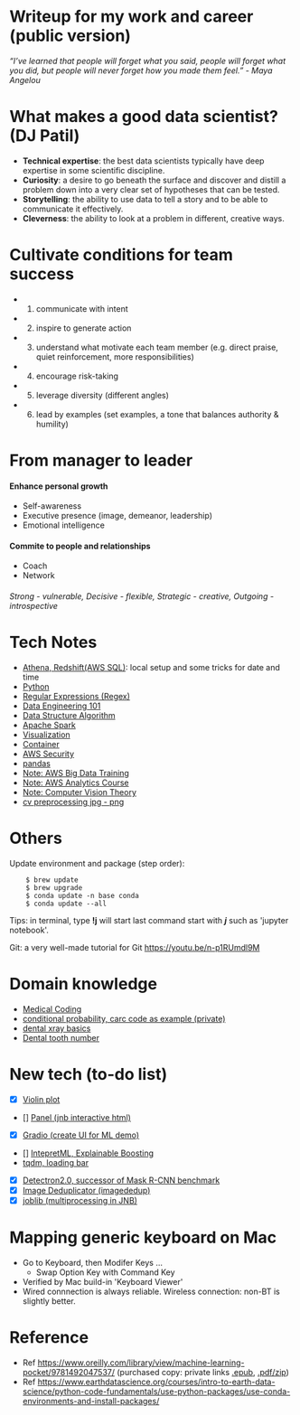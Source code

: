 # Writeup for my work and career (public version)

*“I’ve learned that people will forget what you said, people will forget what you did, but people will never forget how you made them feel.” - Maya Angelou*

# What makes a good data scientist? (DJ Patil)
- **Technical expertise**: the best data scientists typically have deep expertise in some scientific discipline.
- **Curiosity**: a desire to go beneath the surface and discover and distill a problem down into a very clear set of hypotheses that can be tested.
- **Storytelling**: the ability to use data to tell a story and to be able to communicate it effectively.
- **Cleverness**: the ability to look at a problem in different, creative ways.

# Cultivate conditions for team success
- 1. communicate with intent
- 2. inspire to generate action
- 3. understand what motivate each team member (e.g. direct praise, quiet reinforcement, more responsibilities)
- 4. encourage risk-taking
- 5. leverage diversity (different angles)
- 6. lead by examples (set examples, a tone that balances authority & humility)

# From manager to leader 
#### Enhance personal growth
- Self-awareness
- Executive presence (image, demeanor, leadership)
- Emotional intelligence

#### Commite to people and relationships
- Coach
- Network
###### Strong - vulnerable, Decisive - flexible, Strategic - creative, Outgoing - introspective

# Tech Notes
- [Athena, Redshift(AWS SQL)](https://github.com/er1czz/writeup/blob/main/tech/athena.md): local setup and some tricks for date and time
- [Python](https://github.com/er1czz/writeup/blob/main/tech/python.md)
- [Regular Expressions (Regex)](https://github.com/er1czz/writeup/blob/main/tech/Regex.md)
- [Data Engineering 101](https://github.com/er1czz/writeup/blob/main/tech/data_engineering_101.md)
- [Data Structure Algorithm](https://github.com/er1czz/writeup/blob/main/tech/data_structure_algorithm.md)
- [Apache Spark](https://github.com/er1czz/writeup/blob/main/tech/spark.md)
- [Visualization](https://github.com/er1czz/writeup/blob/main/tech/visualization.md)
- [Container](https://github.com/er1czz/writeup/blob/main/tech/container.md)
- [AWS Security](https://github.com/er1czz/writeup/blob/main/tech/AWS_security.md)
- [pandas](https://github.com/er1czz/writeup/blob/main/tech/pandas.md)
- [Note: AWS Big Data Training](https://github.com/er1czz/writeup/blob/main/tech/TrainingNote_AWS_big_data.md)
- [Note: AWS Analytics Course](https://github.com/er1czz/writeup/blob/main/tech/Course_AWS_analytics.md)
- [Note: Computer Vision Theory](https://github.com/er1czz/writeup/blob/main/tech/Note_course_CV_theory.md)
- [cv preprocessing jpg - png](https://github.com/er1czz/writeup/blob/main/tech/cv_preprocessing.md)
# Others
Update environment and package (step order): 
```
    $ brew update 
    $ brew upgrade
    $ conda update -n base conda    
    $ conda update --all
```
Tips: in terminal, type <b>!j</b> will start last command start with <b>*j*</b> such as 'jupyter notebook'.

Git: a very well-made tutorial for Git https://youtu.be/n-p1RUmdl9M

# Domain knowledge
- [Medical Coding](https://github.com/er1czz/writeup/blob/main/SME/Note_medical_coding.md)
- [conditional probability, carc code as example (private)](https://github.com/er1czz/writeup/blob/main/SME/Writeup_Conditional_Probability_for_reason_codes.pdf)
- [dental xray basics](https://github.com/er1czz/writeup/blob/main/SME/dentalxrays.md)
- [Dental tooth number](https://github.com/er1czz/writeup/blob/main/SME/tooth_number.md)

# New tech (to-do list)
- [x] [Violin plot](https://en.wikipedia.org/wiki/Violin_plot)
- [] [Panel (jnb interactive html)](https://github.com/holoviz/panel)
- [x] [Gradio (create UI for ML demo)](https://github.com/gradio-app/gradio)
- [] [IntepretML, Explainable Boosting](https://github.com/interpretml/interpret)
- [tqdm, loading bar](https://github.com/tqdm/tqdm#usage)
- [x] [Detectron2.0, successor of Mask R-CNN benchmark](https://github.com/facebookresearch/detectron2)
- [x] [Image Deduplicator (imagededup)](https://github.com/idealo/imagededup)
- [x] [joblib (multiprocessing in JNB)](https://joblib.readthedocs.io/en/latest/why.html)

# Mapping generic keyboard on Mac
- Go to Keyboard, then Modifer Keys ...
    - Swap Option Key with Command Key
- Verified by Mac build-in 'Keyboard Viewer'
- Wired connnection is always reliable. Wireless connection: non-BT is slightly better.

# Reference
- Ref https://www.oreilly.com/library/view/machine-learning-pocket/9781492047537/ (purchased copy: private links [.epub](https://github.com/er1czz/writeup/blob/main/tech/machinelearningpocketreference.epub), [.pdf/zip](https://github.com/er1czz/writeup/blob/main/tech/machinelearningpocketreference.zip))
- Ref https://www.earthdatascience.org/courses/intro-to-earth-data-science/python-code-fundamentals/use-python-packages/use-conda-environments-and-install-packages/
